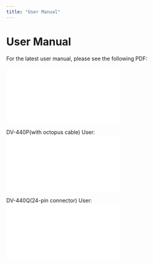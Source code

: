 ```yaml
---
title: "User Manual"
---
```

# User Manual

For the latest user manual, please see the following PDF:  
<embed src="/rosco/product/dual-vision_recording/dual-vision_xc4/quick_start_guide_12.17.2018c.pdf" class="align-center" />  
DV-440P(with octopus cable) User: <embed src="/rosco/product/dual-vision_recording/dual-vision_xc4/dvxc4_user_manual_v5.6_30jul2018.pdf" class="align-center" />  
DV-440Q(24-pin connector) User:<embed src="/rosco/product/dual-vision_recording/dual-vision_xc4/dvxc4_user_manual_v6.0_24may2019.pdf" class="align-center" />  

